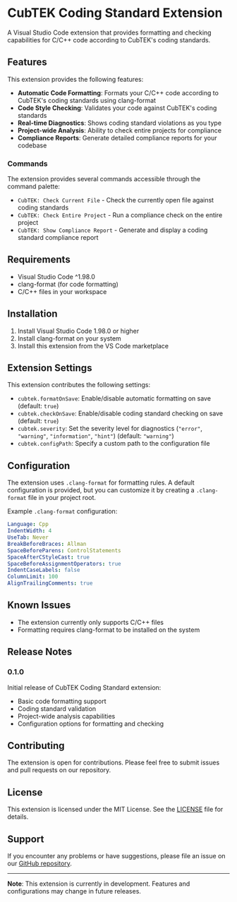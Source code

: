 # CubTEK Coding Standard Extension

A Visual Studio Code extension that provides formatting and checking capabilities for C/C++ code according to CubTEK's coding standards.

## Features

This extension provides the following features:

- **Automatic Code Formatting**: Formats your C/C++ code according to CubTEK's coding standards using clang-format
- **Code Style Checking**: Validates your code against CubTEK's coding standards
- **Real-time Diagnostics**: Shows coding standard violations as you type
- **Project-wide Analysis**: Ability to check entire projects for compliance
- **Compliance Reports**: Generate detailed compliance reports for your codebase

### Commands

The extension provides several commands accessible through the command palette:

- `CubTEK: Check Current File` - Check the currently open file against coding standards
- `CubTEK: Check Entire Project` - Run a compliance check on the entire project
- `CubTEK: Show Compliance Report` - Generate and display a coding standard compliance report

## Requirements

- Visual Studio Code ^1.98.0
- clang-format (for code formatting)
- C/C++ files in your workspace

## Installation

1. Install Visual Studio Code 1.98.0 or higher
2. Install clang-format on your system
3. Install this extension from the VS Code marketplace

## Extension Settings

This extension contributes the following settings:

- `cubtek.formatOnSave`: Enable/disable automatic formatting on save (default: `true`)
- `cubtek.checkOnSave`: Enable/disable coding standard checking on save (default: `true`)
- `cubtek.severity`: Set the severity level for diagnostics (`"error"`, `"warning"`, `"information"`, `"hint"`) (default: `"warning"`)
- `cubtek.configPath`: Specify a custom path to the configuration file

## Configuration

The extension uses `.clang-format` for formatting rules. A default configuration is provided, but you can customize it by creating a `.clang-format` file in your project root.

Example `.clang-format` configuration:

```yaml
Language: Cpp
IndentWidth: 4
UseTab: Never
BreakBeforeBraces: Allman
SpaceBeforeParens: ControlStatements
SpaceAfterCStyleCast: true
SpaceBeforeAssignmentOperators: true
IndentCaseLabels: false
ColumnLimit: 100
AlignTrailingComments: true
```

## Known Issues

- The extension currently only supports C/C++ files
- Formatting requires clang-format to be installed on the system

## Release Notes

### 0.1.0

Initial release of CubTEK Coding Standard extension:

- Basic code formatting support
- Coding standard validation
- Project-wide analysis capabilities
- Configuration options for formatting and checking

## Contributing

The extension is open for contributions. Please feel free to submit issues and pull requests on our repository.

## License

This extension is licensed under the MIT License. See the [LICENSE](./LICENSE) file for details.

## Support

If you encounter any problems or have suggestions, please file an issue on our [GitHub repository](https://github.com/allencheng443/cubtek-coding-standard).

---

**Note**: This extension is currently in development. Features and configurations may change in future releases.
